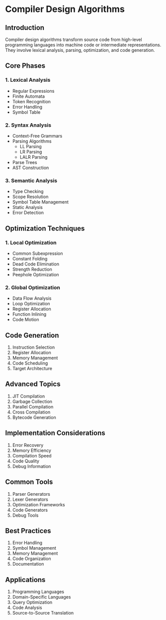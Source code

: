 # Compiler Design Algorithms

## Introduction
Compiler design algorithms transform source code from high-level programming languages into machine code or intermediate representations. They involve lexical analysis, parsing, optimization, and code generation.

## Core Phases

### 1. Lexical Analysis
- Regular Expressions
- Finite Automata
- Token Recognition
- Error Handling
- Symbol Table

### 2. Syntax Analysis
- Context-Free Grammars
- Parsing Algorithms
  - LL Parsing
  - LR Parsing
  - LALR Parsing
- Parse Trees
- AST Construction

### 3. Semantic Analysis
- Type Checking
- Scope Resolution
- Symbol Table Management
- Static Analysis
- Error Detection

## Optimization Techniques

### 1. Local Optimization
- Common Subexpression
- Constant Folding
- Dead Code Elimination
- Strength Reduction
- Peephole Optimization

### 2. Global Optimization
- Data Flow Analysis
- Loop Optimization
- Register Allocation
- Function Inlining
- Code Motion

## Code Generation
1. Instruction Selection
2. Register Allocation
3. Memory Management
4. Code Scheduling
5. Target Architecture

## Advanced Topics
1. JIT Compilation
2. Garbage Collection
3. Parallel Compilation
4. Cross Compilation
5. Bytecode Generation

## Implementation Considerations
1. Error Recovery
2. Memory Efficiency
3. Compilation Speed
4. Code Quality
5. Debug Information

## Common Tools
1. Parser Generators
2. Lexer Generators
3. Optimization Frameworks
4. Code Generators
5. Debug Tools

## Best Practices
1. Error Handling
2. Symbol Management
3. Memory Management
4. Code Organization
5. Documentation

## Applications
1. Programming Languages
2. Domain-Specific Languages
3. Query Optimization
4. Code Analysis
5. Source-to-Source Translation
